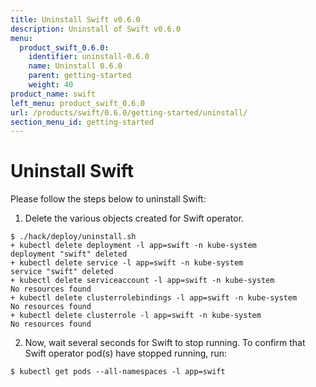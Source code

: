 ```yaml
---
title: Uninstall Swift v0.6.0
description: Uninstall of Swift v0.6.0
menu:
  product_swift_0.6.0:
    identifier: uninstall-0.6.0
    name: Uninstall 0.6.0
    parent: getting-started
    weight: 40
product_name: swift
left_menu: product_swift_0.6.0
url: /products/swift/0.6.0/getting-started/uninstall/
section_menu_id: getting-started
---
```


# Uninstall Swift
Please follow the steps below to uninstall Swift:

1. Delete the various objects created for Swift operator.
```console
$ ./hack/deploy/uninstall.sh
+ kubectl delete deployment -l app=swift -n kube-system
deployment "swift" deleted
+ kubectl delete service -l app=swift -n kube-system
service "swift" deleted
+ kubectl delete serviceaccount -l app=swift -n kube-system
No resources found
+ kubectl delete clusterrolebindings -l app=swift -n kube-system
No resources found
+ kubectl delete clusterrole -l app=swift -n kube-system
No resources found
```

2. Now, wait several seconds for Swift to stop running. To confirm that Swift operator pod(s) have stopped running, run:
```console
$ kubectl get pods --all-namespaces -l app=swift
```
